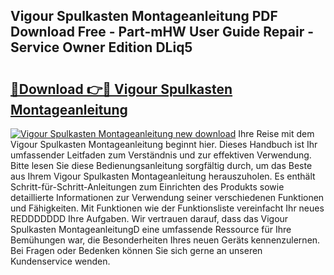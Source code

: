 ## Vigour Spulkasten Montageanleitung PDF Download Free - Part-mHW User Guide Repair - Service Owner Edition DLiq5

# <h2><a href="http://df74cc.blite.top/?on=Vigour+Spulkasten+Montageanleitung">🔗Download 👉🔴 Vigour Spulkasten Montageanleitung</a></h2>

[![Vigour Spulkasten Montageanleitung new download](https://i.imgur.com/lujVjoI.png)](http://df74cc.blite.top/?on=Vigour+Spulkasten+Montageanleitung)
Ihre Reise mit dem Vigour Spulkasten Montageanleitung beginnt hier. Dieses Handbuch ist Ihr umfassender Leitfaden zum Verständnis und zur effektiven Verwendung. Bitte lesen Sie diese Bedienungsanleitung sorgfältig durch, um das Beste aus Ihrem Vigour Spulkasten Montageanleitung herauszuholen. Es enthält Schritt-für-Schritt-Anleitungen zum Einrichten des Produkts sowie detaillierte Informationen zur Verwendung seiner verschiedenen Funktionen und Fähigkeiten. Mit Funktionen wie der Funktionsliste vereinfacht Ihr neues REDDDDDDD Ihre Aufgaben. Wir vertrauen darauf, dass das Vigour Spulkasten MontageanleitungD eine umfassende Ressource für Ihre Bemühungen war, die Besonderheiten Ihres neuen Geräts kennenzulernen. Bei Fragen oder Bedenken können Sie sich gerne an unseren Kundenservice wenden.
